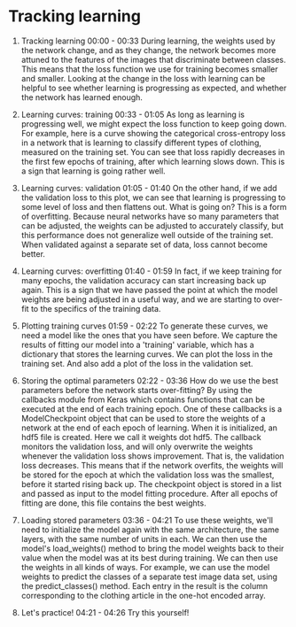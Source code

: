 # Tracking learning

1. Tracking learning
00:00 - 00:33
During learning, the weights used by the network change, and as they change, the network becomes more attuned to the features of the images that discriminate between classes. This means that the loss function we use for training becomes smaller and smaller. Looking at the change in the loss with learning can be helpful to see whether learning is progressing as expected, and whether the network has learned enough.

2. Learning curves: training
00:33 - 01:05
As long as learning is progressing well, we might expect the loss function to keep going down. For example, here is a curve showing the categorical cross-entropy loss in a network that is learning to classify different types of clothing, measured on the training set. You can see that loss rapidly decreases in the first few epochs of training, after which learning slows down. This is a sign that learning is going rather well.

3. Learning curves: validation
01:05 - 01:40
On the other hand, if we add the validation loss to this plot, we can see that learning is progressing to some level of loss and then flattens out. What is going on? This is a form of overfitting. Because neural networks have so many parameters that can be adjusted, the weights can be adjusted to accurately classify, but this performance does not generalize well outside of the training set. When validated against a separate set of data, loss cannot become better.

4. Learning curves: overfitting
01:40 - 01:59
In fact, if we keep training for many epochs, the validation accuracy can start increasing back up again. This is a sign that we have passed the point at which the model weights are being adjusted in a useful way, and we are starting to over-fit to the specifics of the training data.

5. Plotting training curves
01:59 - 02:22
To generate these curves, we need a model like the ones that you have seen before. We capture the results of fitting our model into a 'training' variable, which has a dictionary that stores the learning curves. We can plot the loss in the training set. And also add a plot of the loss in the validation set.

6. Storing the optimal parameters
02:22 - 03:36
How do we use the best parameters before the network starts over-fitting? By using the callbacks module from Keras which contains functions that can be executed at the end of each training epoch. One of these callbacks is a ModelCheckpoint object that can be used to store the weights of a network at the end of each epoch of learning. When it is initialized, an hdf5 file is created. Here we call it weights dot hdf5. The callback monitors the validation loss, and will only overwrite the weights whenever the validation loss shows improvement. That is, the validation loss decreases. This means that if the network overfits, the weights will be stored for the epoch at which the validation loss was the smallest, before it started rising back up. The checkpoint object is stored in a list and passed as input to the model fitting procedure. After all epochs of fitting are done, this file contains the best weights.

7. Loading stored parameters
03:36 - 04:21
To use these weights, we'll need to initialize the model again with the same architecture, the same layers, with the same number of units in each. We can then use the model's load_weights() method to bring the model weights back to their value when the model was at its best during training. We can then use the weights in all kinds of ways. For example, we can use the model weights to predict the classes of a separate test image data set, using the predict_classes() method. Each entry in the result is the column corresponding to the clothing article in the one-hot encoded array.

8. Let's practice!
04:21 - 04:26
Try this yourself!